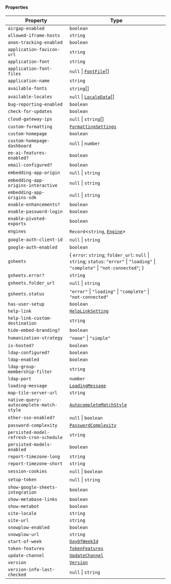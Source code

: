 #### Properties

| Property                                                                                   | Type                                                                                                                              |
| ------------------------------------------------------------------------------------------ | --------------------------------------------------------------------------------------------------------------------------------- |
| <a id="airgap-enabled"></a> `airgap-enabled`                                               | `boolean`                                                                                                                         |
| <a id="allowed-iframe-hosts"></a> `allowed-iframe-hosts`                                   | `string`                                                                                                                          |
| <a id="anon-tracking-enabled"></a> `anon-tracking-enabled`                                 | `boolean`                                                                                                                         |
| <a id="application-favicon-url"></a> `application-favicon-url`                             | `string`                                                                                                                          |
| <a id="application-font"></a> `application-font`                                           | `string`                                                                                                                          |
| <a id="application-font-files"></a> `application-font-files`                               | `null` \| [`FontFile`](./api_html/FontFile.md)\[]                                                                                 |
| <a id="application-name"></a> `application-name`                                           | `string`                                                                                                                          |
| <a id="available-fonts"></a> `available-fonts`                                             | `string`\[]                                                                                                                       |
| <a id="available-locales"></a> `available-locales`                                         | `null` \| [`LocaleData`](./api_html/LocaleData.md)\[]                                                                             |
| <a id="bug-reporting-enabled"></a> `bug-reporting-enabled`                                 | `boolean`                                                                                                                         |
| <a id="check-for-updates"></a> `check-for-updates`                                         | `boolean`                                                                                                                         |
| <a id="cloud-gateway-ips"></a> `cloud-gateway-ips`                                         | `null` \| `string`\[]                                                                                                             |
| <a id="custom-formatting"></a> `custom-formatting`                                         | [`FormattingSettings`](./api_html/FormattingSettings.md)                                                                          |
| <a id="custom-homepage"></a> `custom-homepage`                                             | `boolean`                                                                                                                         |
| <a id="custom-homepage-dashboard"></a> `custom-homepage-dashboard`                         | `null` \| `number`                                                                                                                |
| <a id="ee-ai-features-enabled"></a> `ee-ai-features-enabled?`                              | `boolean`                                                                                                                         |
| <a id="email-configured"></a> `email-configured?`                                          | `boolean`                                                                                                                         |
| <a id="embedding-app-origin"></a> `embedding-app-origin`                                   | `null` \| `string`                                                                                                                |
| <a id="embedding-app-origins-interactive"></a> `embedding-app-origins-interactive`         | `null` \| `string`                                                                                                                |
| <a id="embedding-app-origins-sdk"></a> `embedding-app-origins-sdk`                         | `null` \| `string`                                                                                                                |
| <a id="enable-enhancements"></a> `enable-enhancements?`                                    | `boolean`                                                                                                                         |
| <a id="enable-password-login"></a> `enable-password-login`                                 | `boolean`                                                                                                                         |
| <a id="enable-pivoted-exports"></a> `enable-pivoted-exports`                               | `boolean`                                                                                                                         |
| <a id="engines"></a> `engines`                                                             | `Record`<`string`, [`Engine`](./api_html/Engine.md)>                                                                              |
| <a id="google-auth-client-id"></a> `google-auth-client-id`                                 | `null` \| `string`                                                                                                                |
| <a id="google-auth-enabled"></a> `google-auth-enabled`                                     | `boolean`                                                                                                                         |
| <a id="gsheets"></a> `gsheets`                                                             | { `error`: `string`; `folder_url`: `null` \| `string`; `status`: `"error"` \| `"loading"` \| `"complete"` \| `"not-connected"`; } |
| `gsheets.error?`                                                                           | `string`                                                                                                                          |
| `gsheets.folder_url`                                                                       | `null` \| `string`                                                                                                                |
| `gsheets.status`                                                                           | `"error"` \| `"loading"` \| `"complete"` \| `"not-connected"`                                                                     |
| <a id="has-user-setup"></a> `has-user-setup`                                               | `boolean`                                                                                                                         |
| <a id="help-link"></a> `help-link`                                                         | [`HelpLinkSetting`](./api_html/HelpLinkSetting.md)                                                                                |
| <a id="help-link-custom-destination"></a> `help-link-custom-destination`                   | `string`                                                                                                                          |
| <a id="hide-embed-branding"></a> `hide-embed-branding?`                                    | `boolean`                                                                                                                         |
| <a id="humanization-strategy"></a> `humanization-strategy`                                 | `"none"` \| `"simple"`                                                                                                            |
| <a id="is-hosted"></a> `is-hosted?`                                                        | `boolean`                                                                                                                         |
| <a id="ldap-configured"></a> `ldap-configured?`                                            | `boolean`                                                                                                                         |
| <a id="ldap-enabled"></a> `ldap-enabled`                                                   | `boolean`                                                                                                                         |
| <a id="ldap-group-membership-filter"></a> `ldap-group-membership-filter`                   | `string`                                                                                                                          |
| <a id="ldap-port"></a> `ldap-port`                                                         | `number`                                                                                                                          |
| <a id="loading-message"></a> `loading-message`                                             | [`LoadingMessage`](./api_html/LoadingMessage.md)                                                                                  |
| <a id="map-tile-server-url"></a> `map-tile-server-url`                                     | `string`                                                                                                                          |
| <a id="native-query-autocomplete-match-style"></a> `native-query-autocomplete-match-style` | [`AutocompleteMatchStyle`](./api_html/AutocompleteMatchStyle.md)                                                                  |
| <a id="other-sso-enabled"></a> `other-sso-enabled?`                                        | `null` \| `boolean`                                                                                                               |
| <a id="password-complexity"></a> `password-complexity`                                     | [`PasswordComplexity`](./api_html/PasswordComplexity.md)                                                                          |
| <a id="persisted-model-refresh-cron-schedule"></a> `persisted-model-refresh-cron-schedule` | `string`                                                                                                                          |
| <a id="persisted-models-enabled"></a> `persisted-models-enabled`                           | `boolean`                                                                                                                         |
| <a id="report-timezone-long"></a> `report-timezone-long`                                   | `string`                                                                                                                          |
| <a id="report-timezone-short"></a> `report-timezone-short`                                 | `string`                                                                                                                          |
| <a id="session-cookies"></a> `session-cookies`                                             | `null` \| `boolean`                                                                                                               |
| <a id="setup-token"></a> `setup-token`                                                     | `null` \| `string`                                                                                                                |
| <a id="show-google-sheets-integration"></a> `show-google-sheets-integration`               | `boolean`                                                                                                                         |
| <a id="show-metabase-links"></a> `show-metabase-links`                                     | `boolean`                                                                                                                         |
| <a id="show-metabot"></a> `show-metabot`                                                   | `boolean`                                                                                                                         |
| <a id="site-locale"></a> `site-locale`                                                     | `string`                                                                                                                          |
| <a id="site-url"></a> `site-url`                                                           | `string`                                                                                                                          |
| <a id="snowplow-enabled"></a> `snowplow-enabled`                                           | `boolean`                                                                                                                         |
| <a id="snowplow-url"></a> `snowplow-url`                                                   | `string`                                                                                                                          |
| <a id="start-of-week"></a> `start-of-week`                                                 | [`DayOfWeekId`](./api_html/DayOfWeekId.md)                                                                                        |
| <a id="token-features"></a> `token-features`                                               | [`TokenFeatures`](./api_html/TokenFeatures.md)                                                                                    |
| <a id="update-channel"></a> `update-channel`                                               | [`UpdateChannel`](./api_html/UpdateChannel.md)                                                                                    |
| <a id="version"></a> `version`                                                             | [`Version`](./api_html/Version.md)                                                                                                |
| <a id="version-info-last-checked"></a> `version-info-last-checked`                         | `null` \| `string`                                                                                                                |
